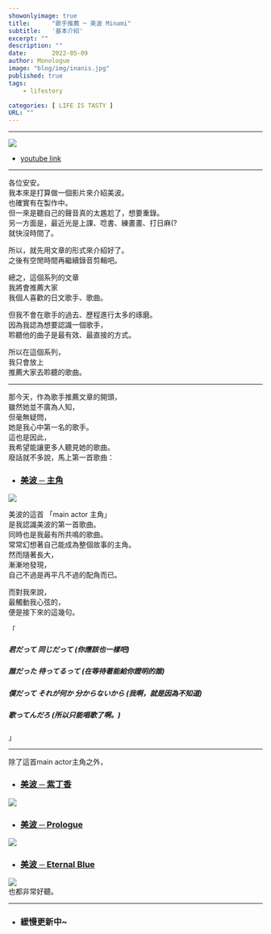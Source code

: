 ```yaml
---
showonlyimage: true
title:      "歌手推薦 ─ 美波 Minami"
subtitle:   '基本介紹'
excerpt: ""
description: ""
date:       2022-05-09
author: Monologue    
image: "blog/img/inanis.jpg"
published: true 
tags:
    - lifestory

categories: [ LIFE IS TASTY ]
URL: ""
---
```



---
[![](/blog/post/minami/1.jpg)](https://www.youtube.com/c/%E7%BE%8E%E6%B3%A2minami373writer/videos)  
* [youtube link](https://www.youtube.com/c/%E7%BE%8E%E6%B3%A2minami373writer/videos)  
  
***
各位安安。  
我本來是打算做一個影片來介紹美波。  
也確實有在製作中。  
但一來是聽自己的聲音真的太尷尬了，想要重錄。  
另一方面是，最近光是上課、唸書、練畫畫、打日麻(?  
就快沒時間了。  
  
所以，就先用文章的形式來介紹好了。  
之後有空閒時間再繼續錄音剪輯吧。  
  

總之，這個系列的文章  
我將會推薦大家  
我個人喜歡的日文歌手、歌曲。  
  
但我不會在歌手的過去、歷程進行太多的琢磨。  
因為我認為想要認識一個歌手，  
聆聽他的曲子是最有效、最直接的方式。  
  
所以在這個系列，  
我只會放上  
推薦大家去聆聽的歌曲。  
***
  
那今天，作為歌手推薦文章的開頭，  
雖然她並不廣為人知，  
但毫無疑問，  
她是我心中第一名的歌手。  
這也是因此，  
我希望能讓更多人聽見她的歌曲。  
廢話就不多說，馬上第一首歌曲：  
* ### [美波 ─ 主角](https://www.youtube.com/watch?v=jb4ybTQwcdw)
[![](https://i.ytimg.com/vi/jb4ybTQwcdw/maxresdefault.jpg)](https://www.youtube.com/watch?v=jb4ybTQwcdw)  
  
美波的這首 「main actor 主角」  
是我認識美波的第一首歌曲。  
同時也是我最有所共鳴的歌曲。  
常常幻想著自己能成為整個故事的主角。  
然而隨著長大，  
漸漸地發現，  
自己不過是再平凡不過的配角而已。  
  
而對我來說，  
最觸動我心弦的，  
便是接下來的這幾句。  
  
「  
##### 君だって 同じだって (你應該也一樣吧)   
##### 誰だった 待ってるって (在等待著能給你證明的誰)   
##### 僕だって それが何か 分からないから (我啊，就是因為不知道)  
  
##### 歌ってんだろ (所以只能唱歌了啊。)    
」  
  
***
  
除了這首main actor主角之外，  
* ### [美波 ─ 紫丁香](https://www.youtube.com/watch?v=GQ3V50XoLOM)
[![](https://images.squarespace-cdn.com/content/5aed7b1655b02c8d54e8d3ee/1551508613276-SD0E33TL4MLRDV5LU6PQ/wallpaper.png?content-type=image%2Fpng)](https://www.youtube.com/watch?v=GQ3V50XoLOM)  
* ### [美波 ─ Prologue](https://www.youtube.com/watch?v=DkAyAvKMFP4)
[![](https://i.ytimg.com/vi/DkAyAvKMFP4/maxresdefault.jpg)](https://www.youtube.com/watch?v=DkAyAvKMFP4)  
* ### [美波 ─ Eternal Blue](https://www.youtube.com/watch?v=EF7H9861ugA)
[![](https://i.ytimg.com/vi/EF7H9861ugA/maxresdefault.jpg)](https://www.youtube.com/watch?v=EF7H9861ugA)  
也都非常好聽。  
***
* ### 緩慢更新中~


<!--more-->
